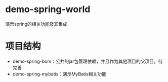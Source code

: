# demo-spring-world
演示spring的相关功能及其集成

# 项目结构
- demo-spring-bom：公共的jar包管理依赖，并且作为其他项目的父项目，待完善
- demo-spring-mybatis：演示MyBatis相关功能
